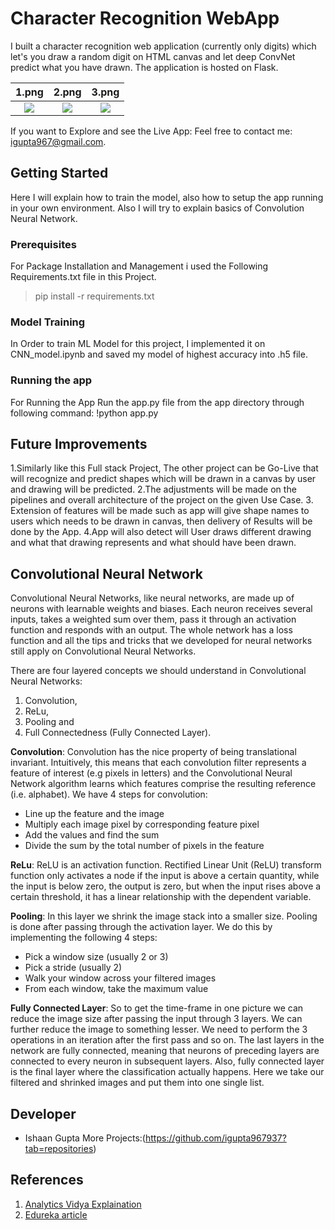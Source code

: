 # Character Recognition WebApp
I built a character recognition web application (currently only digits) which let's you draw a random digit on HTML canvas and let deep ConvNet predict what you have drawn. The application is hosted on Flask.

1.png            |2.png            |3.png            
:-------------------------:|:-------------------------:|:-------------------------:
![](https://bitbucket.org/ishaan2020/digitpredictor/raw/b5e7933077024f678ed395a8855e44abd43904f8/screenshots/5.png)  |  ![](https://bitbucket.org/ishaan2020/digitpredictor/raw/b5e7933077024f678ed395a8855e44abd43904f8/screenshots/2.png)  |  ![](https://bitbucket.org/ishaan2020/digitpredictor/raw/b5e7933077024f678ed395a8855e44abd43904f8/screenshots/9.png)

If you want to Explore and see the Live App: Feel free to contact me: igupta967@gmail.com.  

## Getting Started
Here I will explain how to train the model, also how to setup the app running in your own environment. Also I will try to explain basics of Convolution Neural Network.

### Prerequisites
For Package Installation and Management i used the Following Requirements.txt file in this Project.
> pip install -r requirements.txt

### Model Training
In Order to train ML Model for this project, I implemented it on CNN_model.ipynb and saved my model of highest accuracy into .h5 file.

### Running the app
For Running the App Run the app.py file from the app directory through following command:
!python app.py 

## Future Improvements

1.Similarly like this Full stack Project, The other project can be Go-Live that will recognize and predict shapes which will be drawn in a canvas by user and drawing will be predicted.
2.The adjustments will be made on the pipelines and overall architecture of the project on the given Use Case.
3. Extension of features will be made such as app will give shape names to users which needs to be drawn in canvas, then delivery of Results will be done by the App.
4.App will also detect will User draws different drawing and what that drawing represents and what should have been drawn.

## Convolutional Neural Network
Convolutional Neural Networks, like neural networks, are made up of neurons with learnable weights and biases. Each neuron receives several inputs, takes a weighted sum over them, pass it through an activation function and responds with an output. The whole network has a loss function and all the tips and tricks that we developed for neural networks still apply on Convolutional Neural Networks.

There are four layered concepts we should understand in Convolutional Neural Networks:
1. Convolution,
2. ReLu,
3. Pooling and
4. Full Connectedness (Fully Connected Layer).

**Convolution**: Convolution has the nice property of being translational invariant. Intuitively, this means that each convolution filter represents a feature of interest (e.g pixels in letters) and the Convolutional Neural Network algorithm learns which features comprise the resulting reference (i.e. alphabet).
We have 4 steps for convolution:
* Line up the feature and the image
* Multiply each image pixel by corresponding feature pixel
* Add the values and find the sum
* Divide the sum by the total number of pixels in the feature

**ReLu**: ReLU is an activation function. Rectified Linear Unit (ReLU) transform function only activates a node if the input is above a certain quantity, while the input is below zero, the output is zero, but when the input rises above a certain threshold, it has a linear relationship with the dependent variable.

**Pooling**: In this layer we shrink the image stack into a smaller size. Pooling is done after passing through the activation layer. We do this by implementing the following 4 steps:
* Pick a window size (usually 2 or 3)
* Pick a stride (usually 2)
* Walk your window across your filtered images
* From each window, take the maximum value

**Fully Connected Layer**: So to get the time-frame in one picture we can reduce the image size after passing the input through 3 layers.
We can further reduce the image to something lesser. We need to perform the 3 operations in an iteration after the first pass and so on. 
The last layers in the network are fully connected, meaning that neurons of preceding layers are connected to every neuron in subsequent layers. Also, fully connected layer is the final layer where the classification actually happens. Here we take our filtered and shrinked images and put them into one single list.

## Developer
* Ishaan Gupta More Projects:(https://github.com/igupta967937?tab=repositories)


## References
1. [Analytics Vidya Explaination](https://www.analyticsvidhya.com/)
2. [Edureka article](https://www.edureka.co/blog/convolutional-neural-network/)
